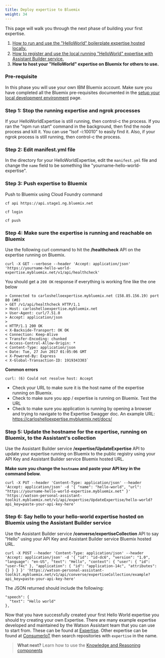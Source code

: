 ```yaml
---
title: Deploy expertise to Bluemix
weight: 34
---
```

This page will walk you through the next phase of building your first expertise.

1. [How to run and use the "HelloWorld" boilerplate expertise hosted locally.]({{site.baseurl}}/expertise/build-expertise)
2. [How to register and use the local running "HelloWorld" expertise with Assistant Builder service.]({{site.baseurl}}/expertise/develop-locally)
3. **How to host your "HelloWorld" expertise on Bluemix for others to use.**

### Pre-requisite
In this phase you will use your own IBM Bluemix account.  Make sure you have completed all the Bluemix pre-requisites documented in the [setup your local development environment]({{site.baseurl}}/expertise/setup-local-dev-env/) page.

### Step 1: Stop the running expertise and ngrok processes
If your HelloWorldExpertise is still running, then control-c the process.  If you ran the "npm run start" command in the background, then find the node process and kill it.  You can use "lsof -i:10010" to easily find it. Also, if your ngrok process is still running, then control-c the process.

### Step 2: Edit manifest.yml file
In the directory for your HelloWorldExpertise, edit the `manifest.yml` file and change the `name` field to be something like "yourname-hello-world-expertise".

### Step 3: Push expertise to Bluemix
Push to Bluemix using Cloud Foundry command

`cf api https://api.stage1.ng.bluemix.net`

`cf login`

`cf push`

### Step 4: Make sure the expertise is running and reachable on Bluemix
Use the following curl command to hit the **/healthcheck** API on the expertise running on Bluemix.

`curl -X GET --verbose --header 'Accept: application/json' 'https://yourname-hello-world-expertise.mybluemix.net/v1/api/healthcheck'`

You should get a `200 OK` response if everything is working fine like the one below
```
> Connected to carloshelloexpertise.mybluemix.net (158.85.156.19) port 80 (#0)
> GET /v1/api/healthcheck HTTP/1.1
> Host: carloshelloexpertise.mybluemix.net
> User-Agent: curl/7.51.0
> Accept: application/json
>
< HTTP/1.1 200 OK
< X-Backside-Transport: OK OK
< Connection: Keep-Alive
< Transfer-Encoding: chunked
< Access-Control-Allow-Origin: *
< Content-Type: application/json
< Date: Tue, 27 Jun 2017 01:05:06 GMT
< X-Powered-By: Express
< X-Global-Transaction-ID: 1919343303`
```

**Common errors**

```
curl: (6) Could not resolve host: Accept
```
* Check your URL to make sure it is the host name of the expertise running on Bluemix.
* Check to make sure you app / expertise is running on Bluemix.  Test the URL
* Check to make sure you application is running by opening a browser and trying to navigate to the Expertise Swagger doc. An example URL: https://carloshelloexpertise.mybluemix.net/docs/

### Step 5: Update the hostname for the expertise, running on Bluemix, to the Assistant's collection
Use the Assistant Builder service **/expertise/UpdateExpertise** API to update your expertise running on Bluemix to the public registry using your API Key and Assistant Builder service Bluemix hosted URL.

**Make sure you change the `hostname` and paste your API key in the command below.**

`curl -X PUT --header 'Content-Type: application/json' --header 'Accept: application/json' -d '{
  "name": "hello-world",
  "url": "https://yourname-hello-world-expertise.mybluemix.net"
}' 'https://watson-personal-assistant-toolkit.mybluemix.net/v1/api/expertise/UpdateExpertise/hello-world?api_key=paste-your-api-key-here'`

### Step 6: Say hello to your hello-world expertise hosted on Bluemix using the Assistant Builder service
Use the Assistant Builder service **/converse/expertiseCollection** API to say "Hello" using your API Key and Assistant Builder service Bluemix hosted URL.

`curl -X POST --header 'Content-Type: application/json' --header 'Accept: application/json' -d '{
  "id": "id-dc6",
  "version": "1.0",
  "language": "en-US",
  "text": "Hello",
  "context": {
    "user": {
      "id": "user-f4c"
    },
    "application": {
      "id": "application-14c",
      "attributes": {}
    }
  }
}' 'https://watson-personal-assistant-toolkit.mybluemix.net/v1/api/converse/expertiseCollection/example?api_key=paste-your-api-key-here'`

The JSON returned should include the following:

```
"speech": {
  "text": "Hello world"
},
```

Now that you have successfully created your first Hello World expertise you should try creating your own Expertise.  There are many example expertise developed and maintained by the Watson Assistant team that you can use to start from.  These can be found at [Expertise]({{site.baseurl}}/broken_link).  Other expertise can be found at [ConsumerIoT]({{site.baseurl}}/broken_link) then search repositories with `expertise` in the name.

> **What next?** Learn how to use the [Knowledge and Reasoning components]({{site.baseurl}}/knowledge/about-tutorial)
